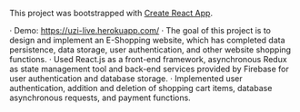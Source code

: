 This project was bootstrapped with [Create React App](https://github.com/facebook/create-react-app).

· Demo: https://uzi-live.herokuapp.com/
· The goal of this project is to design and implement an E-Shopping website, which has completed data
persistence, data storage, user authentication, and other website shopping functions.
· Used React.js as a front-end framework, asynchronous Redux as state management tool and back-end
services provided by Firebase for user authentication and database storage.
· Implemented user authentication, addition and deletion of shopping cart items, database asynchronous
requests, and payment functions.
